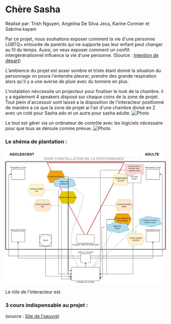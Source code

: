 # Chère Sasha
Réalisé par: Trish Nguyen, Angelina De Silva Jeca, Karine Cormier et Sabrina kayani  
  
Par ce projet, nous souhaitons exposer comment la vie d'une personne LGBTQ+ entourée de parents qui ne supporte pas leur enfant peut changer au fil du temps. Aussi, on veux exposer comment un conflit intergénérationnel influence la vie d'une personne. (Source : [Intention de départ](https://tim-montmorency.com/2022/projets/Chere-Sasha/docs/web/preproduction.html))  
  
L'ambience du projet  est asser sombre et triste étant donné la situation du personnage on poura l'entendre pleurer, prendre des grande respiration alors qu'il y a une averse de pluie avec du tonnere en plus.
  
L'instalation néccessite un projecteur pour finaliser le look de la chambre. il y a également 4 speakers disposé sur chaque coins de la zone de projet. Tout plein d'accessoir sont laissé a la disposition de l'interacteur positionné de manière a ce que la zone de projet ai l'air d'une chambre divisé en 2 avec un coté pour Sasha ado et un autre pour sasha adulte.
![Photo](photo/chère_sasha_projecteur.JPEG)  
  
Le tout est gêrer via un ordinateur de contrôle avec les logiciels nécessaire pour que tous se déroule comme prévue.
![Photo](photo/chère_sasha_logiciel.JPEG)  
  
### Le shéma de plantation :
![Photo](photo/chere_sasha_plantation.jpeg)  
  
Le rôle de l'interacteur est  
  
### 3 cours indispensable au projet :  

  
    
      
  (source : [Site de l'oeuvre]())

